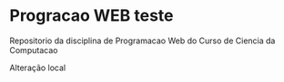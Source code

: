 # Progracao WEB teste
Repositorio da disciplina de Programacao Web do Curso de Ciencia da Computacao

Alteração local